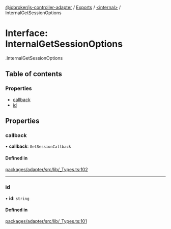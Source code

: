 [@iobroker/js-controller-adapter](../README.md) / [Exports](../modules.md) / [<internal\>](../modules/internal_.md) / InternalGetSessionOptions

# Interface: InternalGetSessionOptions

[<internal>](../modules/internal_.md).InternalGetSessionOptions

## Table of contents

### Properties

- [callback](internal_.InternalGetSessionOptions.md#callback)
- [id](internal_.InternalGetSessionOptions.md#id)

## Properties

### callback

• **callback**: `GetSessionCallback`

#### Defined in

[packages/adapter/src/lib/_Types.ts:102](https://github.com/ioBroker/ioBroker.js-controller/blob/0bbb8b76/packages/adapter/src/lib/_Types.ts#L102)

___

### id

• **id**: `string`

#### Defined in

[packages/adapter/src/lib/_Types.ts:101](https://github.com/ioBroker/ioBroker.js-controller/blob/0bbb8b76/packages/adapter/src/lib/_Types.ts#L101)
